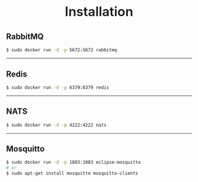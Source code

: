 <p align="center" style="font-size: 35px; font-weight: 600">Installation</p>

## RabbitMQ 

```bash
$ sudo docker run -d -p 5672:5672 rabbitmq
```
---

## Redis

```bash
$ sudo docker run -d -p 6379:6379 redis
```
---

## NATS
```bash
$ sudo docker run -d -p 4222:4222 nats
```
---

## Mosquitto

```bash
$ sudo docker run -d -p 1883:1883 eclipse-mosquitto 
# or
$ sudo apt-get install mosquitto mosquitto-clients
```